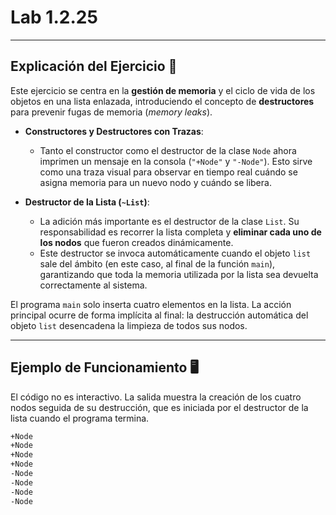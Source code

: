# Lab 1.2.25

-----

## Explicación del Ejercicio 🧠

Este ejercicio se centra en la **gestión de memoria** y el ciclo de vida de los objetos en una lista enlazada, introduciendo el concepto de **destructores** para prevenir fugas de memoria (*memory leaks*).

  * **Constructores y Destructores con Trazas**:

      * Tanto el constructor como el destructor de la clase `Node` ahora imprimen un mensaje en la consola (`"+Node"` y `"-Node"`). Esto sirve como una traza visual para observar en tiempo real cuándo se asigna memoria para un nuevo nodo y cuándo se libera.

  * **Destructor de la Lista (`~List`)**:

      * La adición más importante es el destructor de la clase `List`. Su responsabilidad es recorrer la lista completa y **eliminar cada uno de los nodos** que fueron creados dinámicamente.
      * Este destructor se invoca automáticamente cuando el objeto `list` sale del ámbito (en este caso, al final de la función `main`), garantizando que toda la memoria utilizada por la lista sea devuelta correctamente al sistema.

El programa `main` solo inserta cuatro elementos en la lista. La acción principal ocurre de forma implícita al final: la destrucción automática del objeto `list` desencadena la limpieza de todos sus nodos.

-----

## Ejemplo de Funcionamiento 🖥️

El código no es interactivo. La salida muestra la creación de los cuatro nodos seguida de su destrucción, que es iniciada por el destructor de la lista cuando el programa termina.

```bash
+Node
+Node
+Node
+Node
-Node
-Node
-Node
-Node
```
